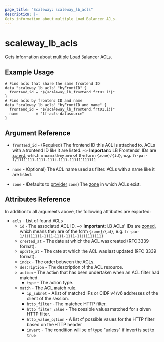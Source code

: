 ```yaml
---
page_title: "Scaleway: scaleway_lb_acls"
description: |-
Gets information about multiple Load Balancer ACLs.
---
```


# scaleway_lb_acls

Gets information about multiple Load Balancer ACLs.

## Example Usage

```hcl
# Find acls that share the same frontend ID
data "scaleway_lb_acls" "byFrontID" {
  frontend_id = "${scaleway_lb_frontend.frt01.id}"
}
# Find acls by frontend ID and name
data "scaleway_lb_acls" "byFrontID_and_name" {
  frontend_id = "${scaleway_lb_frontend.frt01.id}"
  name        = "tf-acls-datasource"
}
```

## Argument Reference

- `frontend_id` - (Required) The frontend ID this ACL is attached to. ACLs with a frontend ID like it are listed.
  ~> **Important:** LB Frontends' IDs are [zoned](../guides/regions_and_zones.md#resource-ids), which means they are of the form `{zone}/{id}`, e.g. `fr-par-1/11111111-1111-1111-1111-111111111111`

- `name` - (Optional) The ACL name used as filter. ACLs with a name like it are listed.

- `zone` - (Defaults to [provider](../index.md#zone) `zone`) The [zone](../guides/regions_and_zones.md#zones) in which ACLs exist.

## Attributes Reference

In addition to all arguments above, the following attributes are exported:

- `acls` - List of found ACLs
    - `id` - The associated ACL ID.
      ~> **Important:** LB ACLs' IDs are [zoned](../guides/regions_and_zones.md#resource-ids), which means they are of the form `{zone}/{id}`, e.g. `fr-par-1/11111111-1111-1111-1111-111111111111`
    - `created_at` - The date at which the ACL was created (RFC 3339 format).
    - `update_at` - The date at which the ACL was last updated (RFC 3339 format).
    - `index` - The order between the ACLs.
    - `description` - The description of the ACL resource.
    - `action` - The action that has been undertaken when an ACL filter had matched.
        - `type` - The action type.
    - `match` - The ACL match rule.
        - `ip_subnet` - A list of matched IPs or CIDR v4/v6 addresses of the client of the session.
        - `http_filter` - The matched HTTP filter.
        - `http_filter_value` - The possible values matched for a given HTTP filter.
        - `http_value_option` - A list of possible values for the HTTP filter based on the HTTP header.
        - `invert` -  The condition will be of type "unless" if invert is set to `true`